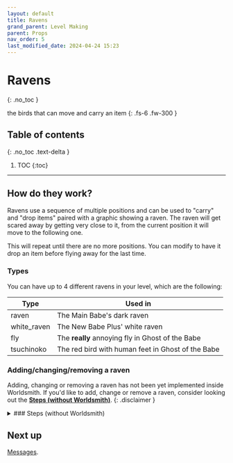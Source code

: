 ```yaml
---
layout: default
title: Ravens
grand_parent: Level Making
parent: Props
nav_order: 5
last_modified_date: 2024-04-24 15:23
---
```


# Ravens
{: .no_toc }

the birds that can move and carry an item
{: .fs-6 .fw-300 }

## Table of contents
{: .no_toc .text-delta }

1. TOC
{:toc}

---

## How do they work?

Ravens use a sequence of multiple positions and can be used to "carry" and "drop items" paired with a graphic showing a raven. The raven will get scared away by getting very close to it, from the current position it will move to the following one.

This will repeat until there are no more positions. You can modify to have it drop an item before flying away for the last time.

### Types

You can have up to 4 different ravens in your level, which are the following:

|Type|Used in|
|---|---|
|raven|The Main Babe's dark raven|
|white_raven|The New Babe Plus' white raven|
|fly|The **really** annoying fly in Ghost of the Babe|
|tsuchinoko|The red bird with human feet in Ghost of the Babe|

<!-- ### Customizing/removing a raven (with Worldsmith)

🚧 Work in Progress. **No trespassing!** 🏗
{: .disclaimer } -->

### Adding/changing/removing a raven

Adding, changing or removing a raven has not been yet implemented inside Worldsmith. If you'd like to add, change or remove a raven, consider looking out the [**Steps (without Worldsmith)**](./#steps-without-worldsmith).
{: .disclaimer }

<details class="expander">
   <summary markdown="1">
### Steps (without Worldsmith)
   </summary>
   <div markdown="1">

### Customizing a raven's texture
{: .no_toc }

To customize use the following image as base for your raven:

![Raven]({{site.baseurl}}/images/level-making/raven.png)

> Use the second and fourth row (from top to bottom) with the item that you have in mind to use for the raven to carry.
{: .highlight }

Once done customizing it:

1. Convert the image into a packed XNB file.
2. Name it based on [what raven you want to use](#types).
3. Place the file in `props/textures/raven` and replace the file.

### Customizing a raven's details
{: .no_toc }

1. Navigate to `props/textures/raven` and open the raven's `ravset` file (it's an xml file).
2. Replace the `item` value as your chosen [**Item**]({{site.baseurl}}/api/items).
   > If you want you can replace the `fly_sfx` to either **bird_fly**, **white_bird_fly** or **bug_fly** depending which flight sound effect you want to have.


### Customizing a raven's path
{: .no_toc }

Make sure you have a list of screen numbers and relative positions for your raven to spawn in.

1. Navigate to `props/textures/raven` and open the raven's `ravset` file (it's an xml file).
2. **If it's your first time creating a raven's path**, delete every single `RavenPosition` present.
3. Copy the following snippet:
   ```xml
   <RavenPosition>
    <screen>YOUR_RAVEN_SCREEN</screen>
    <position>
        <X>YOUR_RAVEN_X_POSITION</X>
        <Y>YOUR_RAVEN_Y_POSITION</Y>
    </position>
    <treasure>YOUR_RAVEN_HAS_TREASURE</treasure>
    <look_direction>YOUR_LOOK_DIRECTION</look_direction>
    <fly_direction>YOUR_FLY_DIRECTION</fly_direction>
   </RavenPosition>
   ```
4. Replace `YOUR_RAVEN_SCREEN` with the first screen number position.
5. Replace `YOUR_RAVEN_X_POSITION` and `YOUR_RAVEN_Y_POSITION` with the respective relative position, you might want to tinker this later if it's not precise.
6. If it has the treasure, set `YOUR_RAVEN_HAS_TREASURE` to `true`, otherwise set it to `false`.
   > If the raven was set to true in the previous position, setting it to false will make it drop the carrying item.
7. Replace `YOUR_LOOK_DIRECTION` to either **Left** or **Right**.
8. Replace `YOUR_FLY_DIRECTION` to either **Left** or **Right**.
9.  Repeat Step 3 for each raven position.

### Removing a raven
{: .no_toc }

While you can't inherently remove the files of the raven and that will get rid of your raven there is a tricky way to get it to not spawn in the visible area.

1. Navigate to `props/textures/raven` and open the raven's `ravset` file (it's an xml file).
2. Delete every `RavenPosition` tags.
3. If you encounter issues by opening the game, add the following `RavenPosition` in a new line after the opening tag of `positions`:
   ```xml
   <RavenPosition>
    <screen>0</screen>
    <position>
        <X>0</X>
        <Y>0</Y>
    </position>
    <treasure>false</treasure>
    <look_direction>Left</look_direction>
    <fly_direction>Left</fly_direction>
   </RavenPosition>
   ```

</div>
</details>

## Next up

[Messages]({{site.baseurl}}/level-making/props/messages).